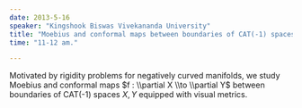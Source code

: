 ```yaml
---
date: 2013-5-16
speaker: "Kingshook Biswas Vivekananda University"
title: "Moebius and conformal maps between boundaries of CAT(-1) spaces."
time: "11-12 am." 

---
```

Motivated by rigidity problems for negatively curved manifolds,
we study Moebius and conformal maps $f : \\partial X \\to \\partial Y$
between boundaries of CAT(-1) spaces $X, Y$ equipped with visual metrics.
